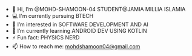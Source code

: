 - 👋 Hi, I’m @MOHD-SHAMOON-04 STUDENT@JAMIA MILLIA ISLAMIA
- 💻 I'm currently pursuing BTECH
- 👀 I’m interested in SOFTWARE DEVELOPMENT AND AI
- 🌱 I’m currently learning ANDROID DEV USING KOTLIN
- ⚡ Fun fact: PHYSICS NERD
- 📫 How to reach me: mohdshamoon04@gmail.com
<!---
MOHD-SHAMOON-04/MOHD-SHAMOON-04 is a ✨ special ✨ repository because its `README.md` (this file) appears on your GitHub profile.
You can click the Preview link to take a look at your changes.
--->
